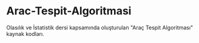 # Arac-Tespit-Algoritmasi
Olasılık ve İstatistik dersi kapsamında oluşturulan "Araç Tespit Algoritması" kaynak kodları.

